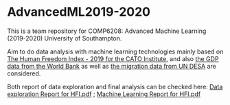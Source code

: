 # AdvancedML2019-2020
This is a team repository for COMP6208: Advanced Machine Learning (2019-2020)  University of Southampton.

Aim to do data analysis with machine learning technologies mainly based on [The Human Freedom Index - 2019 for the CATO Institute](https://www.cato.org/human-freedom-index-new), and also [the GDP data from the World Bank](https://data.worldbank.org/indicator/NY.GDP.MKTP.CD) as well as [the migration data from UN DESA](https://migrationdataportal.org/?i=stock_perc_&t=2019&cm49=784) are considered.

Both report of data exploration and final analysis can be checked here: [Data exploration Report for HFI.pdf](Data%20exploration%20Report%20for%20HFI.pdf) ; [Machine Learning Report for HFI.pdf](Machine%20Learning%20Report%20for%20HFI.pdf)
